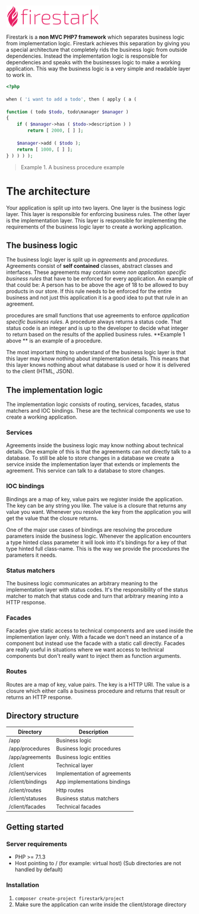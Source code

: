 <img src="../logo.svg" width="250" vertical-align="top">



Firestark is a **non MVC PHP7 framework** which separates business logic from implementation logic. Firestark achieves this separation by giving you a special architecture that completely rids the business logic from outside dependencies. Instead the implementation logic is responsible for dependencies and speaks with the businesses logic to make a working application. This way the business logic is a very simple and readable layer to work in.

```php
<?php
    
when ( 'i want to add a todo', then ( apply ( a ( 
    
function ( todo $todo, todo\manager $manager )
{
    if ( $manager->has ( $todo->description ) )
        return [ 2000, [ ] ];

    $manager->add ( $todo );
    return [ 1000, [ ] ];
} ) ) ) );
```

> Example 1. A business procedure example



# The architecture

Your application is split up into two layers. One layer is the business logic layer. This layer is responsible for enforcing business rules. The other layer is the implementation layer. This layer is responsible for implementing the requirements of the business logic layer to create a working application.

## The business logic

The business logic layer is split up in *agreements* and *procedures*. Agreements consist of **self contained** classes, abstract classes and interfaces. These agreements may contain some *non application specific business rules* that have to be enforced for every application. An example of that could be: A person has to be above the age of 18 to be allowed to buy products in our store. If this rule needs to be enforced for the entire business and not just this application it is a good idea to put that rule in an agreement. 

procedures are small functions that use agreements to enforce *application specific business rules*. A procedure always returns a status code. That status code is an integer and is up to the developer to decide what integer to return based on the results of the applied business rules. **Example 1 above ** is an example of a procedure.

The most important thing to understand of the business logic layer is that this layer may know nothing about implementation details. This means that this layer knows nothing about what database is used or how it is delivered to the client (HTML, JSON).  

## The implementation logic

The implementation logic consists of routing, services, facades, status matchers and IOC bindings. These are the technical components we use to create a working application.

### Services

Agreements inside the business logic may know nothing about technical details. One example of this is that the agreements can not directly talk to a database. To still be able to store changes in a database we create a service inside the implementation layer that extends or implements the agreement. This service can talk to a database to store changes.

### IOC bindings

Bindings are a map of key, value pairs we register inside the application. The key can be any string you like. The value is a closure that returns any value you want. Whenever you resolve the key from the application you will get the value that the closure returns. 

One of the major use cases of bindings are resolving the procedure parameters inside the business logic. Whenever the application encounters a type hinted class parameter it will look into it's bindings for a key of that type hinted full class-name. This is the way we provide the procedures the parameters it needs.

### Status matchers

The business logic communicates an arbitrary meaning to the implementation layer with status codes. It's the responsibility of the status matcher to match that status code and turn that arbitrary meaning into a HTTP response.

### Facades

Facades give static access to technical components and are used inside the implementation layer only. With a facade we don't need an instance of a component but instead use the facade with a static call directly. Facades are really useful in situations where we want access to technical components but don't really want to inject them as function arguments.

### Routes

Routes are a map of key, value pairs. The key is a HTTP URI. The value is a closure which either calls a business procedure and returns that result or returns an HTTP response.

## Directory structure

| Directory        | Description                  |
| ---------------- | ---------------------------- |
| /app             | Business logic               |
| /app/procedures  | Business logic procedures    |
| /app/agreements  | Business logic entities      |
| /client          | Technical layer              |
| /client/services | Implementation of agreements |
| /client/bindings | App implementations bindings |
| /client/routes   | Http routes                  |
| /client/statuses | Business status matchers     |
| /client/facades  | Technical facades            |


## Getting started

### Server requirements

- PHP >= 7.1.3
- Host pointing to / (for example: virtual host) (Sub directories are not handled by default)

### Installation

1. `composer create-project firestark/project`
2. Make sure the application can write inside the client/storage directory